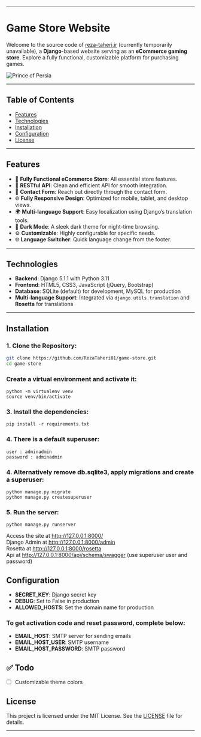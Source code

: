 * * *

# Game Store Website

Welcome to the source code of [reza-taheri.ir](https://reza-taheri.ir) (currently temporarily unavailable), a **Django**-based website serving as an **eCommerce gaming store**. Explore a fully functional, customizable platform for purchasing games.

![Prince of Persia](https://github.com/user-attachments/assets/adc80554-142e-46a8-a94a-1a7534d25ad1)

---

## Table of Contents

- [Features](#features)
- [Technologies](#technologies)
- [Installation](#installation)
- [Configuration](#configuration)
- [License](#license)

---

## Features

- 🛒 **Fully Functional eCommerce Store**: All essential store features.
- 🔗 **RESTful API**: Clean and efficient API for smooth integration.
- 📩 **Contact Form**: Reach out directly through the contact form.
- 🌐 **Fully Responsive Design**: Optimized for mobile, tablet, and desktop views.
- 🌍 **Multi-language Support**: Easy localization using Django’s translation tools.
- 🌙 **Dark Mode**: A sleek dark theme for night-time browsing.
- ⚙️ **Customizable**: Highly configurable for specific needs.
- 🌐 **Language Switcher**: Quick language change from the footer.

---

## Technologies

- **Backend**: Django 5.1.1 with Python 3.11
- **Frontend**: HTML5, CSS3, JavaScript (jQuery, Bootstrap)
- **Database**: SQLite (default) for development, MySQL for production
- **Multi-language Support**: Integrated via `django.utils.translation` and **Rosetta** for translations

---

## Installation

### 1. Clone the Repository:

```bash
git clone https://github.com/RezaTaheri01/game-store.git
cd game-store
```

### Create a virtual environment and activate it:

```
python -m virtualenv venv
source venv/bin/activate
```

### 3. Install the dependencies:

```
pip install -r requirements.txt
```
### 4. There is a default superuser:

```
user : adminadmin
password : adminadmin
```

### 4. Alternatively remove db.sqlite3, apply migrations and create a superuser:

```
python manage.py migrate
python manage.py createsuperuser
```

### 5. Run the server:

```
python manage.py runserver
```

Access the site at http://127.0.0.1:8000/<br>
Django Admin at http://127.0.0.1:8000/admin<br>
Rosetta at http://127.0.0.1:8000/rosetta<br>
Api at http://127.0.0.1:8000/api/schema/swagger (use superuser user and password)<br>

## Configuration

- **SECRET_KEY**: Django secret key
- **DEBUG**: Set to False in production
- **ALLOWED_HOSTS**: Set the domain name for production
 ### To get activation code and reset password, complete below:
- **EMAIL_HOST**: SMTP server for sending emails
- **EMAIL_HOST_USER**: SMTP username
- **EMAIL_HOST_PASSWORD**: SMTP password

## ✅ Todo

- [ ] Customizable theme colors

## License

This project is licensed under the MIT License. See the [LICENSE](https://github.com/RezaTaheri01/game-store/edit/main/LICENSE) file for details.


* * *
